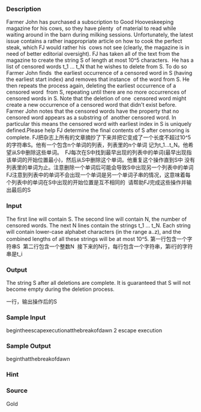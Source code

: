 
### Description
Farmer John has purchased a subscription to Good Hooveskeeping magazine for his cows, so they have plenty 
of material to read while waiting around in the barn during milking sessions. Unfortunately, the latest 
issue contains a rather inappropriate article on how to cook the perfect steak, which FJ would rather his 
cows not see (clearly, the magazine is in need of better editorial oversight).
FJ has taken all of the text from the magazine to create the string S of length at most 10^5 characters. 
He has a list of censored words t_1 ... t_N that he wishes to delete from S. To do so Farmer John finds 
the earliest occurrence of a censored word in S (having the earliest start index) and removes that instance 
of the word from S. He then repeats the process again, deleting the earliest occurrence of a censored word 
from S, repeating until there are no more occurrences of censored words in S. Note that the deletion of one 
censored word might create a new occurrence of a censored word that didn't exist before.
Farmer John notes that the censored words have the property that no censored word appears as a substring of 
another censored word. In particular this means the censored word with earliest index in S is uniquely 
defined.Please help FJ determine the final contents of S after censoring is complete.
FJ把杂志上所有的文章摘抄了下来并把它变成了一个长度不超过10^5的字符串S。他有一个包含n个单词的列表，列表里的n个单词
记为t_1...t_N。他希望从S中删除这些单词。 
FJ每次在S中找到最早出现的列表中的单词(最早出现指该单词的开始位置最小)，然后从S中删除这个单词。他重复这个操作直到S中
没有列表里的单词为止。注意删除一个单词后可能会导致S中出现另一个列表中的单词 
FJ注意到列表中的单词不会出现一个单词是另一个单词子串的情况，这意味着每个列表中的单词在S中出现的开始位置是互不相同的 
请帮助FJ完成这些操作并输出最后的S


### Input
The first line will contain S. The second line will contain N, the number of censored words. The next N lines contain the strings t_1 ... t_N. Each string will contain lower-case alphabet characters (in the range a..z), and the combined lengths of all these strings will be at most 10^5.
第一行包含一个字符串S 
第二行包含一个整数N 
接下来的N行，每行包含一个字符串，第i行的字符串是t_i


### Output
The string S after all deletions are complete. It is guaranteed that S will not become empty during the deletion process.

一行，输出操作后的S






### Sample Input
begintheescapexecutionatthebreakofdawn
2
escape
execution
### Sample Output
beginthatthebreakofdawn
### Hint

### Source
Gold